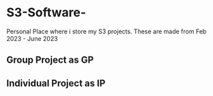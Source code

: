 # S3-Software-
Personal Place where i store my S3 projects. These are made from Feb 2023 - June 2023

## Group Project as GP      
## Individual Project as IP   
